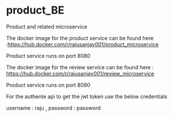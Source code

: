 # product_BE
Product and related microservice

The docker image for the product service can be found here :https://hub.docker.com/r/rajusanjay001/product_microservice

Product service runs on port 8080



The docker image for the review service can be found here : https://hub.docker.com/r/rajusanjay001/review_microservice

Product service runs on port 8090

For the authente api to get the jwt token  use the below credentials

username : raju ,
password : password 

